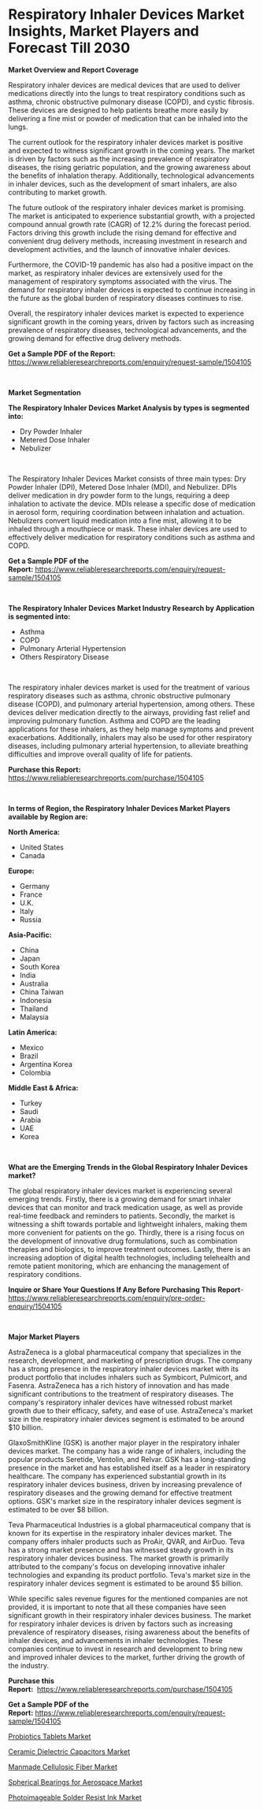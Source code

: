 <p><h1>Respiratory Inhaler Devices Market Insights, Market Players and Forecast Till 2030</h1></p><p><strong>Market Overview and Report Coverage</strong></p>
<p><p>Respiratory inhaler devices are medical devices that are used to deliver medications directly into the lungs to treat respiratory conditions such as asthma, chronic obstructive pulmonary disease (COPD), and cystic fibrosis. These devices are designed to help patients breathe more easily by delivering a fine mist or powder of medication that can be inhaled into the lungs.</p><p>The current outlook for the respiratory inhaler devices market is positive and expected to witness significant growth in the coming years. The market is driven by factors such as the increasing prevalence of respiratory diseases, the rising geriatric population, and the growing awareness about the benefits of inhalation therapy. Additionally, technological advancements in inhaler devices, such as the development of smart inhalers, are also contributing to market growth.</p><p>The future outlook of the respiratory inhaler devices market is promising. The market is anticipated to experience substantial growth, with a projected compound annual growth rate (CAGR) of 12.2% during the forecast period. Factors driving this growth include the rising demand for effective and convenient drug delivery methods, increasing investment in research and development activities, and the launch of innovative inhaler devices.</p><p>Furthermore, the COVID-19 pandemic has also had a positive impact on the market, as respiratory inhaler devices are extensively used for the management of respiratory symptoms associated with the virus. The demand for respiratory inhaler devices is expected to continue increasing in the future as the global burden of respiratory diseases continues to rise.</p><p>Overall, the respiratory inhaler devices market is expected to experience significant growth in the coming years, driven by factors such as increasing prevalence of respiratory diseases, technological advancements, and the growing demand for effective drug delivery methods.</p></p>
<p><strong>Get a Sample PDF of the Report:</strong> <a href="https://www.reliableresearchreports.com/enquiry/request-sample/1504105">https://www.reliableresearchreports.com/enquiry/request-sample/1504105</a></p>
<p>&nbsp;</p>
<p><strong>Market Segmentation</strong></p>
<p><strong>The Respiratory Inhaler Devices Market Analysis by types is segmented into:</strong></p>
<p><ul><li>Dry Powder Inhaler</li><li>Metered Dose Inhaler</li><li>Nebulizer</li></ul></p>
<p>&nbsp;</p>
<p><p>The Respiratory Inhaler Devices Market consists of three main types: Dry Powder Inhaler (DPI), Metered Dose Inhaler (MDI), and Nebulizer. DPIs deliver medication in dry powder form to the lungs, requiring a deep inhalation to activate the device. MDIs release a specific dose of medication in aerosol form, requiring coordination between inhalation and actuation. Nebulizers convert liquid medication into a fine mist, allowing it to be inhaled through a mouthpiece or mask. These inhaler devices are used to effectively deliver medication for respiratory conditions such as asthma and COPD.</p></p>
<p><strong>Get a Sample PDF of the Report:</strong>&nbsp;<a href="https://www.reliableresearchreports.com/enquiry/request-sample/1504105">https://www.reliableresearchreports.com/enquiry/request-sample/1504105</a></p>
<p>&nbsp;</p>
<p><strong>The Respiratory Inhaler Devices Market Industry Research by Application is segmented into:</strong></p>
<p><ul><li>Asthma</li><li>COPD</li><li>Pulmonary Arterial Hypertension</li><li>Others Respiratory Disease</li></ul></p>
<p>&nbsp;</p>
<p><p>The respiratory inhaler devices market is used for the treatment of various respiratory diseases such as asthma, chronic obstructive pulmonary disease (COPD), and pulmonary arterial hypertension, among others. These devices deliver medication directly to the airways, providing fast relief and improving pulmonary function. Asthma and COPD are the leading applications for these inhalers, as they help manage symptoms and prevent exacerbations. Additionally, inhalers may also be used for other respiratory diseases, including pulmonary arterial hypertension, to alleviate breathing difficulties and improve overall quality of life for patients.</p></p>
<p><strong>Purchase this Report:</strong>&nbsp; <a href="https://www.reliableresearchreports.com/purchase/1504105">https://www.reliableresearchreports.com/purchase/1504105</a></p>
<p>&nbsp;</p>
<p><strong>In terms of Region, the Respiratory Inhaler Devices Market Players available by Region are:</strong></p>
<p>
    <p> <strong> North America: </strong>
        <ul>
            <li>United States</li>
            <li>Canada</li>
        </ul>
        </p> 
    <p> <strong> Europe: </strong>
        <ul>
            <li>Germany</li>
            <li>France</li>
            <li>U.K.</li>
            <li>Italy</li>
            <li>Russia</li>
        </ul>
        </p> 
    <p> <strong> Asia-Pacific: </strong>
        <ul>
            <li>China</li>
            <li>Japan</li>
            <li>South Korea</li>
            <li>India</li>
            <li>Australia</li>
            <li>China Taiwan</li>
            <li>Indonesia</li>
            <li>Thailand</li>
            <li>Malaysia</li>
        </ul>
        </p> 
    <p> <strong> Latin America: </strong>
        <ul>
            <li>Mexico</li>
            <li>Brazil</li>
            <li>Argentina Korea</li>
            <li>Colombia</li>
        </ul>
        </p> 
    <p> <strong> Middle East & Africa: </strong>
        <ul>
            <li>Turkey</li>
            <li>Saudi</li>
            <li>Arabia</li>
            <li>UAE</li>
            <li>Korea</li>
        </ul>
    </p>
    </p>
<p>&nbsp;</p>
<p><strong>What are the Emerging Trends in the Global Respiratory Inhaler Devices market?</strong></p>
<p><p>The global respiratory inhaler devices market is experiencing several emerging trends. Firstly, there is a growing demand for smart inhaler devices that can monitor and track medication usage, as well as provide real-time feedback and reminders to patients. Secondly, the market is witnessing a shift towards portable and lightweight inhalers, making them more convenient for patients on the go. Thirdly, there is a rising focus on the development of innovative drug formulations, such as combination therapies and biologics, to improve treatment outcomes. Lastly, there is an increasing adoption of digital health technologies, including telehealth and remote patient monitoring, which are enhancing the management of respiratory conditions.</p></p>
<p><strong>Inquire or Share Your Questions If Any Before Purchasing This Report</strong>- <a href="https://www.reliableresearchreports.com/enquiry/pre-order-enquiry/1504105">https://www.reliableresearchreports.com/enquiry/pre-order-enquiry/1504105</a></p>
<p>&nbsp;</p>
<p><strong>Major Market Players</strong></p>
<p><p>AstraZeneca is a global pharmaceutical company that specializes in the research, development, and marketing of prescription drugs. The company has a strong presence in the respiratory inhaler devices market with its product portfolio that includes inhalers such as Symbicort, Pulmicort, and Fasenra. AstraZeneca has a rich history of innovation and has made significant contributions to the treatment of respiratory diseases. The company's respiratory inhaler devices have witnessed robust market growth due to their efficacy, safety, and ease of use. AstraZeneca's market size in the respiratory inhaler devices segment is estimated to be around $10 billion.</p><p>GlaxoSmithKline (GSK) is another major player in the respiratory inhaler devices market. The company has a wide range of inhalers, including the popular products Seretide, Ventolin, and Relvar. GSK has a long-standing presence in the market and has established itself as a leader in respiratory healthcare. The company has experienced substantial growth in its respiratory inhaler devices business, driven by increasing prevalence of respiratory diseases and the growing demand for effective treatment options. GSK's market size in the respiratory inhaler devices segment is estimated to be over $8 billion.</p><p>Teva Pharmaceutical Industries is a global pharmaceutical company that is known for its expertise in the respiratory inhaler devices market. The company offers inhaler products such as ProAir, QVAR, and AirDuo. Teva has a strong market presence and has witnessed steady growth in its respiratory inhaler devices business. The market growth is primarily attributed to the company's focus on developing innovative inhaler technologies and expanding its product portfolio. Teva's market size in the respiratory inhaler devices segment is estimated to be around $5 billion.</p><p>While specific sales revenue figures for the mentioned companies are not provided, it is important to note that all these companies have seen significant growth in their respiratory inhaler devices business. The market for respiratory inhaler devices is driven by factors such as increasing prevalence of respiratory diseases, rising awareness about the benefits of inhaler devices, and advancements in inhaler technologies. These companies continue to invest in research and development to bring new and improved inhaler devices to the market, further driving the growth of the industry.</p></p>
<p><strong>Purchase this Report:</strong>&nbsp;&nbsp;<a href="https://www.reliableresearchreports.com/purchase/1504105">https://www.reliableresearchreports.com/purchase/1504105</a></p>
<p></p>
<p><strong>Get a Sample PDF of the Report:</strong>&nbsp;<a href="https://www.reliableresearchreports.com/enquiry/request-sample/1504105">https://www.reliableresearchreports.com/enquiry/request-sample/1504105</a></p>
<p><p><a href="https://medium.com/@hotspotflipk/probiotics-tablets-market-size-cagr-trends-2024-2030-fde1c390be9e">Probiotics Tablets Market</a></p><p><a href="https://medium.com/@charityrice2662/ceramic-dielectric-capacitors-market-size-growth-forecast-2023-2030-d6ce814e9683">Ceramic Dielectric Capacitors Market</a></p><p><a href="https://www.linkedin.com/pulse/manmade-cellulosic-fiber-market-size-2023-2030/">Manmade Cellulosic Fiber Market</a></p><p><a href="https://www.linkedin.com/pulse/spherical-bearings-aerospace-market-size-share-global/">Spherical Bearings for Aerospace Market</a></p><p><a href="https://www.linkedin.com/pulse/decoding-photoimageable-solder-resist-ink-market-deep-dive/">Photoimageable Solder Resist Ink Market</a></p></p>